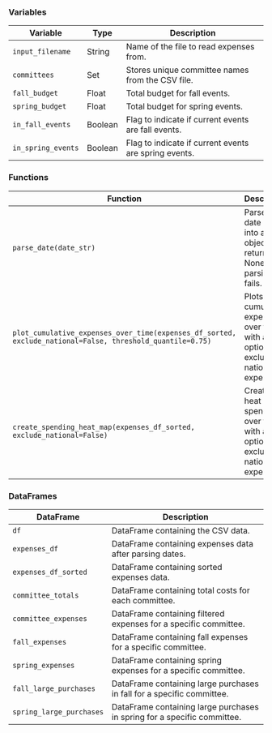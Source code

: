 ### Variables

| Variable           | Type     | Description                                      |
|--------------------|----------|--------------------------------------------------|
| `input_filename`   | String   | Name of the file to read expenses from.          |
| `committees`       | Set      | Stores unique committee names from the CSV file. |
| `fall_budget`      | Float    | Total budget for fall events.                    |
| `spring_budget`    | Float    | Total budget for spring events.                  |
| `in_fall_events`   | Boolean  | Flag to indicate if current events are fall events. |
| `in_spring_events` | Boolean  | Flag to indicate if current events are spring events. |

### Functions

| Function                          | Description                                                                                                 |
|-----------------------------------|-------------------------------------------------------------------------------------------------------------|
| `parse_date(date_str)`            | Parses a date string into a date object, returning None if parsing fails.                                    |
| `plot_cumulative_expenses_over_time(expenses_df_sorted, exclude_national=False, threshold_quantile=0.75)` | Plots cumulative expenses over time, with an option to exclude national expenses.                           |
| `create_spending_heat_map(expenses_df_sorted, exclude_national=False)` | Creates a heat map of spending over time, with an option to exclude national expenses.                      |

### DataFrames

| DataFrame               | Description                                                |
|-------------------------|------------------------------------------------------------|
| `df`                    | DataFrame containing the CSV data.                         |
| `expenses_df`           | DataFrame containing expenses data after parsing dates.    |
| `expenses_df_sorted`    | DataFrame containing sorted expenses data.                 |
| `committee_totals`      | DataFrame containing total costs for each committee.       |
| `committee_expenses`    | DataFrame containing filtered expenses for a specific committee. |
| `fall_expenses`         | DataFrame containing fall expenses for a specific committee. |
| `spring_expenses`       | DataFrame containing spring expenses for a specific committee. |
| `fall_large_purchases`  | DataFrame containing large purchases in fall for a specific committee. |
| `spring_large_purchases`| DataFrame containing large purchases in spring for a specific committee. |
